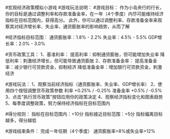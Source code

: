 #宏观经济政策模拟小游戏
#游戏玩法说明：
#游戏目标：
       作为小岛央行的行长，你的目标是通过调整利率和存款准备金率，在一年（4个季度）内尽可能维持经济指标在目标范围内，获得高分。
       此外，你可以通过调整利率、存款准备金率来观察其对经济增长率、失业率、通货膨胀率的影响趋势，从而了解

#经济指标目标范围：
            通货膨胀率：1.8% - 2.2%
            失业率：4.5% - 5.5%
            GDP增长率：2.0% - 3.0%

#货币政策工具：
1、基准利率：
           提高利率：抑制通货膨胀，但可能增加失业率
           降低利率：刺激经济增长，但可能导致通货膨胀
2、存款准备金率：
              提高准备金率：减少银行可贷款资金，抑制经济
              降低准备金率：增加银行可贷款资金，刺激经济

#游戏玩法：
       1、观察当前经济指标（通货膨胀率、失业率、GDP增长率）
       2、使用四个按钮调整货币政策参数
              利率 +0.25% / -0.25%
              准备金率 +0.5% / -0.5%
       3、点击"执行货币政策"按钮应用你的政策决定
       4、观察经济指标变化和图表趋势
       5、每季度调整政策，努力保持经济指标在目标范围内

#得分规则：
       指标在目标范围内：+10分
       指标接近目标范围：+5分
       指标偏离目标越多，得分越低

#游戏结束条件：
           完成一年任期（4个季度）
           通货膨胀率>8%或失业率>12%
        
